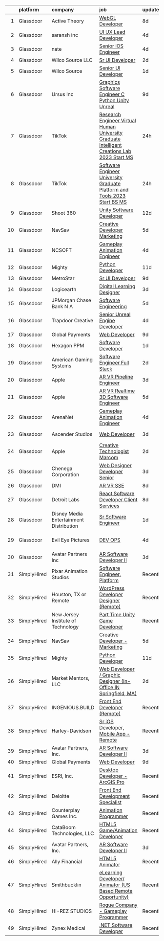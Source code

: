 

|    | platform    | company                                   | job                                                                                                                                                                                                                                                                                                                                                                                                                                                                                                                                                                                                                                                                                                                                                                                                                                                                                                                                                                                                                                                                                                                                                                                                                                                                                                                                                                                                             | update_time   | location          |
|---:|:------------|:------------------------------------------|:----------------------------------------------------------------------------------------------------------------------------------------------------------------------------------------------------------------------------------------------------------------------------------------------------------------------------------------------------------------------------------------------------------------------------------------------------------------------------------------------------------------------------------------------------------------------------------------------------------------------------------------------------------------------------------------------------------------------------------------------------------------------------------------------------------------------------------------------------------------------------------------------------------------------------------------------------------------------------------------------------------------------------------------------------------------------------------------------------------------------------------------------------------------------------------------------------------------------------------------------------------------------------------------------------------------------------------------------------------------------------------------------------------------|:--------------|:------------------|
|  1 | Glassdoor   | Active Theory                             | [WebGL Developer](https://www.glassdoor.com/partner/jobListing.htm?pos=125&ao=1136043&s=58&guid=00000183074465ea8389e0bd0fd05391&src=GD_JOB_AD&t=SR&vt=w&ea=1&cs=1_4703706b&cb=1662274266936&jobListingId=1008097750595&jrtk=3-0-1gc3k8pgois2f801-1gc3k8phcia1u800-d23fd628edf16cc9-)                                                                                                                                                                                                                                                                                                                                                                                                                                                                                                                                                                                                                                                                                                                                                                                                                                                                                                                                                                                                                                                                                                                           | 8d            | Los Angeles, CA   |
|  2 | Glassdoor   | saransh inc                               | [UI UX Lead Developer](https://www.glassdoor.com/partner/jobListing.htm?pos=113&ao=1136043&s=58&guid=00000183074465ea8389e0bd0fd05391&src=GD_JOB_AD&t=SR&vt=w&ea=1&cs=1_72b91127&cb=1662274266936&jobListingId=1008103912540&jrtk=3-0-1gc3k8pgois2f801-1gc3k8phcia1u800-85031aa08e20476f-)                                                                                                                                                                                                                                                                                                                                                                                                                                                                                                                                                                                                                                                                                                                                                                                                                                                                                                                                                                                                                                                                                                                      | 4d            | Remote            |
|  3 | Glassdoor   | nate                                      | [Senior iOS Engineer](https://www.glassdoor.com/partner/jobListing.htm?pos=107&ao=1110586&s=58&guid=00000183074465ea8389e0bd0fd05391&src=GD_JOB_AD&t=SR&vt=w&cs=1_98f9fa95&cb=1662274266935&jobListingId=1008103782666&cpc=8D52E76475A7E842&jrtk=3-0-1gc3k8pgois2f801-1gc3k8phcia1u800-f1cfa659f2c34759--6NYlbfkN0DG4ntHtB_rMsnfhgmnSvK2brktLme1L4SiDeJjQ-izrVOLqRJ5-yjE7k3D6lhaa8_EILA7Vhaqh_U-O2rSAmOpxIFc-htYjmtyRcVFv2WS_EHhIK0lfqjUeMr4vmo0yXyIHcnnIiZi7gHLyVrwPKrdS1nEi9PZMJ3762y4eWgTTbZJAFF3CzNBb1beZN47lugDVwZTeg9uUuY6Xs1t45qxReXJ3Ku5kk4n11aVj9pkIT2UGF5p7D8Lvv8wNRtdNadmoIydlIlbxosKMn6kEFNDAleCBz9HL0LS6yZZL4bPW2bY8e34M-ApbplJUIBMft2tpX3-xRAnGc8c-J96g0SsYcoweB4hBstXxLhfd1RxckUplhmJKsYQiCaLF0eHNWpjS7KRHI37W-Fm3zJv8DU4CwYstm--P8_NdC-pas0NOUVakRdYSXzCpUNclJylbQSMr-H8eT413pbQaBX1uvx-9NynXSfkwiQ9d0g8GAPYKshysIoS-V55DxfJEXPxcPj23BoEo5LKLMB8ffy9tXL3m5NX9mAL1cmiYOv-vDP7WRA9Rrtd6-syo7XfTccMdsd-uNWa2eJdZhaoO1Pj7YwfcW8prp7zxQwaSxstIHQwGjErMyaKJxMLFyguvCFPYU_icHQmKLSaBO4lnMKK7GE4PF9ojzBIIvx7OGMeTejUe2XxPR1vfTYwVLe1t-nPm-_yUMjJmdiAnoQSET_h2xf3Rw7mFFPdhpuZIjxFECEBXLfiXk9Il9IS-QsWOeFo1pp0t4YIuY1nOj2B7ciJBVBxTUXeYyHoUAuWl0n5YFZQKrkcyePqcbSzU7yJhQkluFpvTLM_q5vB4Qe9P_1gUw4Pgo-Nkc_ZGYSfVE9zLmIXFT30F6JJL0rIURc86KmN8MsVbyKmpD4vh3XOcwCpLDGFzQXDswAEF6oavxVrNvjlXYBIppBipDZhhiOKY0za5g5HaCwJoZ5H-450l1X3UHeT7U4cz1VmUHrotCpn3h8t3A%3D%3D)                                           | 4d            | New York, NY      |
|  4 | Glassdoor   | Wilco Source  LLC                         | [Sr UI Developer](https://www.glassdoor.com/partner/jobListing.htm?pos=116&ao=1136043&s=58&guid=00000183074465ea8389e0bd0fd05391&src=GD_JOB_AD&t=SR&vt=w&ea=1&cs=1_cadc14b2&cb=1662274266936&jobListingId=1008110499500&jrtk=3-0-1gc3k8pgois2f801-1gc3k8phcia1u800-802fa49ffd51ecc9-)                                                                                                                                                                                                                                                                                                                                                                                                                                                                                                                                                                                                                                                                                                                                                                                                                                                                                                                                                                                                                                                                                                                           | 2d            | Newark, CA        |
|  5 | Glassdoor   | Wilco Source                              | [Senior UI Developer](https://www.glassdoor.com/partner/jobListing.htm?pos=115&ao=1136043&s=58&guid=00000183074465ea8389e0bd0fd05391&src=GD_JOB_AD&t=SR&vt=w&ea=1&cs=1_cc223107&cb=1662274266936&jobListingId=1008114020566&jrtk=3-0-1gc3k8pgois2f801-1gc3k8phcia1u800-c70407e1cd8c0a1b-)                                                                                                                                                                                                                                                                                                                                                                                                                                                                                                                                                                                                                                                                                                                                                                                                                                                                                                                                                                                                                                                                                                                       | 1d            | Newark, CA        |
|  6 | Glassdoor   | Ursus  Inc                                | [Graphics Software Engineer   C   Python Unity Unreal](https://www.glassdoor.com/partner/jobListing.htm?pos=108&ao=1110586&s=58&guid=00000183074465ea8389e0bd0fd05391&src=GD_JOB_AD&t=SR&vt=w&ea=1&cs=1_5dc11f32&cb=1662274266935&jobListingId=1008094033133&cpc=2CAED5C921A5F994&jrtk=3-0-1gc3k8pgois2f801-1gc3k8phcia1u800-a503bf67493adf7c--6NYlbfkN0CT8vBT9H5mqECx2dfLV_FONLPDKpIRssxVwtj05Tmm4rA5I0VNOPdM1oYsK66ov5ozRYF8l6lSbj2w8mnkxNtzPvq4xrxWyHAas6Dg1kdrUOgJv2YyZkHQbFM2OivhpugmqZ5om6MWAcpLRyZ6gIQlFMLi08SCGusRRvhDyvVeMX8DUUTJXmTx6nw7SsSZdq8Nt-8KK_5o4vH15EibFmTTp8ytDggw_ewlPkDrXh-xoNpk42rGPX8WrmLj9WET0I6dPhj6yNieG23cgjyuYrAZTWgA_m_BaYOpu9d7djE9YsxGZkkraPINNrJ6scFPNkbMRvgGsS-qsSSUFneYLkAQ5qWjDjR8zvg9r-eSTAiaxH5KmWtjRTFXrkE8Tn1BqkIRrEyaz29yWwzEmQPYB09daJUZZ61od8kUYjjiOiD1Ws78nArJeRWIWITuf2oHI5q0TH_sDWg5uzmCHNfg8BkolmWD5n9dqje_shiw4Z3mJzNdyAGHQKmT6w5EsAVKQ99XVSYPPaRZ7LYT5GSX7Mzqw3lkOmyexuVfBjkCgkGGXp5xKOJ-D4gMCl-OczDrDP3sxD9yQOSURmjWdXMYwCUmxBIEerzLfV8HHBbgjhAPtrOoHkJ5uO9eOtJHGp2JRF6jnPBVPrQRao_aLM4EFwX0YwoiUs1Y-8pxMctBFPXnktt0y_UTD6qxqM_9mxk2iXnS-nTNiKNQfNSe2-DoMXUbo2L-hgC5KcTOfXhFjp58Gtv1oSMuZswBBpkJ20MMmph_FuHZ7O9Cx5tqj73IMbxMZAPsoapnMln6F6_3dqj6FkvLGvpwzdY_VGXb01Vn18rUfMLxcOIpU8kvJiAZ52Y3YJtkEgA8C0d4HM-_YMnWRoc2jjbZMGdvGrB_KAiqtDF-_R_tfJtmMIsc5r4pZof1K1GGeuCm_Y8AnTlQenTQlz9z6-fJv6DLtjyQ7tEdLR2ZPxnmPSqZQo1qP2GgxjrYmLOSqAEeuersf9rIYD-SbpOhal5sTJ48) | 9d            | Redmond, WA       |
|  7 | Glassdoor   | TikTok                                    | [Research Engineer   Virtual Human  University Graduate  Intelligent Creations Lab    2023 Start  MS ](https://www.glassdoor.com/partner/jobListing.htm?pos=110&ao=1136043&s=58&guid=00000183074465ea8389e0bd0fd05391&src=GD_JOB_AD&t=SR&vt=w&cs=1_7934dead&cb=1662274266936&jobListingId=1008115756689&jrtk=3-0-1gc3k8pgois2f801-1gc3k8phcia1u800-e3aa5ec841a29c94-)                                                                                                                                                                                                                                                                                                                                                                                                                                                                                                                                                                                                                                                                                                                                                                                                                                                                                                                                                                                                                                           | 24h           | Mountain View, CA |
|  8 | Glassdoor   | TikTok                                    | [Software Engineer  University Graduate  Platform and Tools    2023 Start  BS MS ](https://www.glassdoor.com/partner/jobListing.htm?pos=119&ao=1136043&s=58&guid=00000183074465ea8389e0bd0fd05391&src=GD_JOB_AD&t=SR&vt=w&cs=1_d04d332d&cb=1662274266936&jobListingId=1008115904300&jrtk=3-0-1gc3k8pgois2f801-1gc3k8phcia1u800-ac13109f7213683e-)                                                                                                                                                                                                                                                                                                                                                                                                                                                                                                                                                                                                                                                                                                                                                                                                                                                                                                                                                                                                                                                               | 24h           | Mountain View, CA |
|  9 | Glassdoor   | Shoot 360                                 | [Unity Software Developer](https://www.glassdoor.com/partner/jobListing.htm?pos=102&ao=1110586&s=58&guid=00000183074465ea8389e0bd0fd05391&src=GD_JOB_AD&t=SR&vt=w&ea=1&cs=1_6219be85&cb=1662274266934&jobListingId=1008087203584&cpc=9C4F014304452074&jrtk=3-0-1gc3k8pgois2f801-1gc3k8phcia1u800-8dd0b1a67149a496--6NYlbfkN0DfopDBJjdZYsHaazvtHih9EkP_5L3b-O-YxZrMZy_RRXHVtoPf0vktF4oNZRwX11ChLmqooPeQulvAiVAtFyylj8b6ARcbJZaTISipflqpxGg1LcAq6m-5fYSL7Av37XfUU7wFkkBkYfYpMuUS6z0JTvtOC9Tf4ivmaFVVmcVi0ucMfgOzBMfyvavdPYg_-ev9OljoXHY4VtXuzKCuzfoNy_98dmWXaOw1Y8EIx8WOFfATn6TM6OzzrUUk4Brr_CzHMjw33zdnIxD0fuhvhv9biNzsnbk4W0cIoALtxAvaRVn2NJwk_UzdoTBH8ZLEjoBg3gNFGzeJJIhWVHraukUhk-cWW66TwX53tF3peZClqAxKBGnhbSpqshrUaWpU8Itvl4yiQh89sLqu1eTLEX3VaaWuuzR1oAle9mUegaETC7YzkoV8LXbKIG-NUYEIYVE7nSaRsCLe0FC9v5WuhbYgGGtz8RtbammNFhk5rRVB2RjEYU3hLvvZPy7bzBZe9gI%3D)                                                                                                                                                                                                                                                                                                                                                                                                                                                                                                                                               | 12d           | Vancouver, WA     |
| 10 | Glassdoor   | NavSav                                    | [Creative Developer   Marketing](https://www.glassdoor.com/partner/jobListing.htm?pos=104&ao=1110586&s=58&guid=00000183074465ea8389e0bd0fd05391&src=GD_JOB_AD&t=SR&vt=w&ea=1&cs=1_4de8f53d&cb=1662274266935&jobListingId=1008101583321&cpc=C63BD00756FD6F58&jrtk=3-0-1gc3k8pgois2f801-1gc3k8phcia1u800-3ef4b27837961961--6NYlbfkN0BvAdlA35CjkOTzb4w1kkSC-vTwJamGQa4qaPCWn-0njweHi_B-CtuKQhiA94M5OE-XjNhf22KnVp00kgckhjWxzGyV97h7v8x36p5wKdZlOjwGZGaqaaH8DYNMeM34HY9t9Z5J26lOJ85UEHLGvZFDJOe_8KgJLhnklUUMm79Fgw-wQMJzYni-FeIqV5Svyi_1ZjE_mxETfR2qp4i-PiUDiAz8y9BFsxOfX0BmecMnmGFBamzhbjmqf2dPmw1l79Q2jskoL_2S0v1vj9ya7N4qrGp7kEG0PzhSolm6GFZNYz4zbk-Ar_UBt6-ZEJot_YlYYzVw43u-dc2idAsoR4eZaZlF_kdorFvA3nx19xfAIJJBfI67iPkWmCyXl0NY4Mw_-UkIi_q_xqo6CJLfYp3v2BeJI6UgmGGsHimbOaq4d4WfMGrj4mjff5LS9b4wmMPvQ6978rPlX7BYNvy0ksZA5aEHN-2vYvD9zLU7NdZKcijXWnvQXVxwToMCDm_F6SWpTYNW_rHHgIWriZ-3Shc5WNHn_vu4qNqa3-LMKokCY-mEUhPqsrD8LpAn4Ur4SxKWDxoAjZBgGFwg5ikdoTK-)                                                                                                                                                                                                                                                                                                                                                                                                                                                       | 5d            | Beaumont, TX      |
| 11 | Glassdoor   | NCSOFT                                    | [Gameplay Animation Engineer](https://www.glassdoor.com/partner/jobListing.htm?pos=111&ao=1136043&s=58&guid=00000183074465ea8389e0bd0fd05391&src=GD_JOB_AD&t=SR&vt=w&ea=1&cs=1_e7470093&cb=1662274266936&jobListingId=1008104799075&jrtk=3-0-1gc3k8pgois2f801-1gc3k8phcia1u800-6fd0a3efe7f1d2fe-)                                                                                                                                                                                                                                                                                                                                                                                                                                                                                                                                                                                                                                                                                                                                                                                                                                                                                                                                                                                                                                                                                                               | 4d            | Bellevue, WA      |
| 12 | Glassdoor   | Mighty                                    | [Python Developer](https://www.glassdoor.com/partner/jobListing.htm?pos=112&ao=1136043&s=58&guid=00000183074465ea8389e0bd0fd05391&src=GD_JOB_AD&t=SR&vt=w&ea=1&cs=1_68665d5d&cb=1662274266936&jobListingId=1008088932767&jrtk=3-0-1gc3k8pgois2f801-1gc3k8phcia1u800-2137e7cb7a3f5085-)                                                                                                                                                                                                                                                                                                                                                                                                                                                                                                                                                                                                                                                                                                                                                                                                                                                                                                                                                                                                                                                                                                                          | 11d           | Remote            |
| 13 | Glassdoor   | MetroStar                                 | [Sr  UI Developer](https://www.glassdoor.com/partner/jobListing.htm?pos=124&ao=1136043&s=58&guid=00000183074465ea8389e0bd0fd05391&src=GD_JOB_AD&t=SR&vt=w&ea=1&cs=1_8d7b944c&cb=1662274266936&jobListingId=1008094654398&jrtk=3-0-1gc3k8pgois2f801-1gc3k8phcia1u800-f88312acbcc86634-)                                                                                                                                                                                                                                                                                                                                                                                                                                                                                                                                                                                                                                                                                                                                                                                                                                                                                                                                                                                                                                                                                                                          | 9d            | Suitland, MD      |
| 14 | Glassdoor   | Logicearth                                | [Digital Learning Designer](https://www.glassdoor.com/partner/jobListing.htm?pos=128&ao=1136043&s=58&guid=00000183074465ea8389e0bd0fd05391&src=GD_JOB_AD&t=SR&vt=w&cs=1_ab2b9bd7&cb=1662274266936&jobListingId=1008106216789&jrtk=3-0-1gc3k8pgois2f801-1gc3k8phcia1u800-f2276c8c86eff33e-)                                                                                                                                                                                                                                                                                                                                                                                                                                                                                                                                                                                                                                                                                                                                                                                                                                                                                                                                                                                                                                                                                                                      | 3d            | Philadelphia, PA  |
| 15 | Glassdoor   | JPMorgan Chase Bank  N A                  | [Software Engineering](https://www.glassdoor.com/partner/jobListing.htm?pos=121&ao=1136043&s=58&guid=00000183074465ea8389e0bd0fd05391&src=GD_JOB_AD&t=SR&vt=w&cs=1_3eeceedf&cb=1662274266936&jobListingId=1008100362061&jrtk=3-0-1gc3k8pgois2f801-1gc3k8phcia1u800-3a33d1df51ad2594-)                                                                                                                                                                                                                                                                                                                                                                                                                                                                                                                                                                                                                                                                                                                                                                                                                                                                                                                                                                                                                                                                                                                           | 5d            | Columbus, OH      |
| 16 | Glassdoor   | Trapdoor Creative                         | [Senior Unreal Engine Developer](https://www.glassdoor.com/partner/jobListing.htm?pos=101&ao=1110586&s=58&guid=00000183074465ea8389e0bd0fd05391&src=GD_JOB_AD&t=SR&vt=w&ea=1&cs=1_d6b73a91&cb=1662274266934&jobListingId=1008103754936&cpc=52D3555E595CCC3C&jrtk=3-0-1gc3k8pgois2f801-1gc3k8phcia1u800-3ccb01640910f06a--6NYlbfkN0DfhRLDY5E7BVY3xhBTAobuSaZ3WR2SqAJ-w4NHeQGDZ_V54dt5D1-9-o8FlAFC8VGLEw2k2nKsfw8pew_Kwqtd_SEUbUcMf-02KnlYLV1p_IH8Kyt8nzMazNMhvenS4mLaj3fKUYsQpT5EY33skyX4tLuaJ-sj4Ti1j_68LBqgjHhV6p61YjgY1NjWJ-qry5N8As5_8bVovUHW8mPnNVF4EfRN3f3U803xvrC8sqlPYwachUKmFemMa-j1U7uEgvP3PLn8P0w1rUE-Rf2pHaJnfMXBw_ugGi-ECelNrm2u8zzRQEoQzqP0IwTqy5hRfAsY5-4MSCJJQB3-PNS2-4N0vPmZMlKu_7PIegDzeOsSeW-Lj7gyvCTB8Dau55SyB6lLncbLSyBMV9KeCqRL2XdDBOIRm7PvMkLCFGDgW3Nmfs-niFSd1zMfhHefuB8UMh7_wNbteqIsCYtslS2MHTd2pD0TlmcG-GCmRvG9fFW0G-1YloeDgnCfTLPxoLuDXNpQM8lSycRiDLHeMRvWs9lP)                                                                                                                                                                                                                                                                                                                                                                                                                                                                                                                       | 4d            | Lehi, UT          |
| 17 | Glassdoor   | Global Payments                           | [Web Developer](https://www.glassdoor.com/partner/jobListing.htm?pos=120&ao=1136043&s=58&guid=00000183074465ea8389e0bd0fd05391&src=GD_JOB_AD&t=SR&vt=w&cs=1_da0dfcd2&cb=1662274266936&jobListingId=1008094732805&jrtk=3-0-1gc3k8pgois2f801-1gc3k8phcia1u800-00706440be9ea585-)                                                                                                                                                                                                                                                                                                                                                                                                                                                                                                                                                                                                                                                                                                                                                                                                                                                                                                                                                                                                                                                                                                                                  | 9d            | Oklahoma          |
| 18 | Glassdoor   | Hexagon PPM                               | [Software Developer](https://www.glassdoor.com/partner/jobListing.htm?pos=117&ao=1136043&s=58&guid=00000183074465ea8389e0bd0fd05391&src=GD_JOB_AD&t=SR&vt=w&cs=1_5d33d415&cb=1662274266936&jobListingId=1008115008081&jrtk=3-0-1gc3k8pgois2f801-1gc3k8phcia1u800-df8317f83c517f4c-)                                                                                                                                                                                                                                                                                                                                                                                                                                                                                                                                                                                                                                                                                                                                                                                                                                                                                                                                                                                                                                                                                                                             | 1d            | Madison, AL       |
| 19 | Glassdoor   | American Gaming Systems                   | [Software Engineer  Full Stack](https://www.glassdoor.com/partner/jobListing.htm?pos=122&ao=1136043&s=58&guid=00000183074465ea8389e0bd0fd05391&src=GD_JOB_AD&t=SR&vt=w&ea=1&cs=1_d7321bfc&cb=1662274266936&jobListingId=1008111413484&jrtk=3-0-1gc3k8pgois2f801-1gc3k8phcia1u800-9fa3c45419a80488-)                                                                                                                                                                                                                                                                                                                                                                                                                                                                                                                                                                                                                                                                                                                                                                                                                                                                                                                                                                                                                                                                                                             | 2d            | Atlanta, GA       |
| 20 | Glassdoor   | Apple                                     | [AR VR Pipeline Engineer](https://www.glassdoor.com/partner/jobListing.htm?pos=105&ao=1110586&s=58&guid=00000183074465ea8389e0bd0fd05391&src=GD_JOB_AD&t=SR&vt=w&cs=1_5608c8fc&cb=1662274266934&jobListingId=1008105396645&cpc=AC285F3A3ECA6BB0&jrtk=3-0-1gc3k8pgois2f801-1gc3k8phcia1u800-c9ac99f385a34465--6NYlbfkN0BvKrLyj5gPmtZO9T8euul8TCxuuKNOtzRJOomxnwSEodTz2Bc-sPZlbtkML8D-m4rJEUgS2vPkgOVI7njqcyrxX869DpGye6ixWwn10iahY1e7v0vW0_yEUbkFwIQL54u2pH-wLan3uP1QN0-cDeLNaBnyjyJWVWVGubk5DmRA8FrPlJmUTSc2MxlfGSOzLcS5O-QdI4yipQwhtD_Z7l9evoBTsBzFbjpIaFAdLiAK3kJ0H6nehw-eOvP5XzAKwX1Lc0mUJ0e7AKE4gyCVS9e_W2p-2nn7-NbP0fg2moMNQYoveyVD5snATNtYyTi4BSQNg0ATVihFig_hscLrRnsqe7RScwnGWiQNNGiajb6J1QZhPQWaHzFrT_r2Y0cBQMrTLb2G1iw0FMx5dqvwqoQBimaLGFuu9_jtBwKcbGcAa4VAB9iTKaWvR5mPokdMqdBRuuEN4Qz9oc3zI8ByycYEQvvkQi2GvpAjuCEIju2dAoEdMIRHhl4MafAaxEaulsKseXVcKTG0z1sBkbZJTZCIQB9690IBXb2gW2_3OUG6IybKSqEV53lLKgwH3XSROFQe9ay8X-wQ0GGDESXJdQxRa_1Onuw83beKtdxyl9iZ9Z3ySNSPfsanCgCib-ewoiXlwq_Qh55urd8Pwzqu-uxNNxGgG09_wAKTJHXzV1cpXYRTbbq4xunofQmHNo-_55HzJzKxUAuZct7O8cPtjEU5Orr1SKwl0olXY5htbX7CmYUZvv3WyCoXolixm7CC_QiNOfjj-z1hMhnAhVfHyvXr23JS6vuSJD3iLI9Av6_nBjWp0Eiyc5TyxQ_drQO1Wkn_7EBsFQzHMhEUaYtRxEVYdQkB-fWjGZW7l8mZ1DSjQb_G9r50SCm7n0BquXpZcTSjBF9rfmY7WBbfMCRgWSmyyu9AQ7ZU6OcF969l6udB27wjjyH63jjG36nL6ZJZwfIiyIDUJRatIQ%3D%3D)                                                                       | 3d            | Boulder, CO       |
| 21 | Glassdoor   | Apple                                     | [AR VR Realtime 3D Software Engineer](https://www.glassdoor.com/partner/jobListing.htm?pos=106&ao=1110586&s=58&guid=00000183074465ea8389e0bd0fd05391&src=GD_JOB_AD&t=SR&vt=w&cs=1_54a180b4&cb=1662274266935&jobListingId=1008100584133&cpc=AC285F3A3ECA6BB0&jrtk=3-0-1gc3k8pgois2f801-1gc3k8phcia1u800-be74c4599b441ffc--6NYlbfkN0BvKrLyj5gPmtZO9T8euul8TCxuuKNOtzRJOomxnwSEodTz2Bc-sPZlbtkML8D-m4ppbenoaghDiVEtRt2-ECRqRyfWCRKa_Jz5GoeDNoT-8CfXL3jdHiysjKuh-j4TG83S-ZboA80dXeTHzfspT9O3Ra4hPABGHU21EAaua9dWAjmnthx1zWu276D7SJbPtWS1jMAi7-LT59YyN1BXRy5-_byEMcLqbJMpgg_UhQA2dWz3JjFhEgV8rzpVga0bXNXBbJjK2HKUK9bH0LEjFI3YLHyQnd0YW_89bmatt-WSuYw44cy69LAJJ3HAH0mMZNq-O0HAq3lWt61x6qkCDKerALEODd8ccYChU4ZC3i2Vr4D2K14iohjofSFdCYt-9lq7NN6_gJb7PfdR7myLSH2fBvfS93WbDbs9btMwoeH0AqXwvb2M-rBQ87EyTQjU-J4Ll9qoy9UPxpr4Sr2X8Dhx0aFSfiN0t-Eh3-mXSUrS67KSHQWbQh8SGufE-KeRVXAkgV-Wpu_vfXvYEsnjs842dMVFilR4xlPEMRtrH-lc5ERigBmHwpEgGOw3940QB73WLh7HwCP3jsrie_Xvki6oiI6F4bm6upm53TKJl_yAGPY-ULRGqVkBNrMWgSsjTXjMHQwcV1cCQ294n7nW5zRm7waS6EksTiDWmrxnSHBfRwTFuo_cl78aaYqgmFRcTq-Dzto-vkxk-NgZBiNKpOalD6hx0jshNdQtKPF5uXHioRUqzkWnJ2pcbNWUSuWDMqM7VuCxublL4PK4hY5WmUFGOWM2W78EZDx8xlG6KGdQASrY3OrwwLopDjS4RvN6eZBCO0WzsY3XNEPif3ofY4x9YS-ISwQEh1dP2sQ9BHTrkuEgZjQQDNkOiDI01G_ZFeDadRZnLjOjO2r3D_tjZvj-0SePAad8x8xexMnEBjaxI4i2cxUjjLcvfKEGb_gO-ZjvG7ZEBJBDAP0nVo0BLtVE8d5YPTtXw7M%3D)                                         | 5d            | Boulder, CO       |
| 22 | Glassdoor   | ArenaNet                                  | [Gameplay Animation Engineer](https://www.glassdoor.com/partner/jobListing.htm?pos=114&ao=1136043&s=58&guid=00000183074465ea8389e0bd0fd05391&src=GD_JOB_AD&t=SR&vt=w&cs=1_818602c2&cb=1662274266936&jobListingId=1008104799076&jrtk=3-0-1gc3k8pgois2f801-1gc3k8phcia1u800-4ccaaf00bfd394bd-)                                                                                                                                                                                                                                                                                                                                                                                                                                                                                                                                                                                                                                                                                                                                                                                                                                                                                                                                                                                                                                                                                                                    | 4d            | Bellevue, WA      |
| 23 | Glassdoor   | Ascender Studios                          | [Web Developer](https://www.glassdoor.com/partner/jobListing.htm?pos=109&ao=1136043&s=58&guid=00000183074465ea8389e0bd0fd05391&src=GD_JOB_AD&t=SR&vt=w&ea=1&cs=1_52e431ba&cb=1662274266935&jobListingId=1008105864049&jrtk=3-0-1gc3k8pgois2f801-1gc3k8phcia1u800-d404735759ace1bc-)                                                                                                                                                                                                                                                                                                                                                                                                                                                                                                                                                                                                                                                                                                                                                                                                                                                                                                                                                                                                                                                                                                                             | 3d            | Northport, NY     |
| 24 | Glassdoor   | Apple                                     | [Creative Technologist  Marcom](https://www.glassdoor.com/partner/jobListing.htm?pos=118&ao=1136043&s=58&guid=00000183074465ea8389e0bd0fd05391&src=GD_JOB_AD&t=SR&vt=w&cs=1_9de3d0e3&cb=1662274266936&jobListingId=1008111206952&jrtk=3-0-1gc3k8pgois2f801-1gc3k8phcia1u800-44ee546d4a615340-)                                                                                                                                                                                                                                                                                                                                                                                                                                                                                                                                                                                                                                                                                                                                                                                                                                                                                                                                                                                                                                                                                                                  | 2d            | Cupertino, CA     |
| 25 | Glassdoor   | Chenega Corporation                       | [Web Designer Developer   Senior](https://www.glassdoor.com/partner/jobListing.htm?pos=130&ao=1136043&s=58&guid=00000183074465ea8389e0bd0fd05391&src=GD_JOB_AD&t=SR&vt=w&cs=1_71008e77&cb=1662274266936&jobListingId=1008105408929&jrtk=3-0-1gc3k8pgois2f801-1gc3k8phcia1u800-5de5f4f129ab0304-)                                                                                                                                                                                                                                                                                                                                                                                                                                                                                                                                                                                                                                                                                                                                                                                                                                                                                                                                                                                                                                                                                                                | 3d            | Washington, DC    |
| 26 | Glassdoor   | DMI                                       | [AR VR SSE](https://www.glassdoor.com/partner/jobListing.htm?pos=123&ao=1136043&s=58&guid=00000183074465ea8389e0bd0fd05391&src=GD_JOB_AD&t=SR&vt=w&cs=1_3b9099a4&cb=1662274266936&jobListingId=1008097121055&jrtk=3-0-1gc3k8pgois2f801-1gc3k8phcia1u800-a1e194da357cb20f-)                                                                                                                                                                                                                                                                                                                                                                                                                                                                                                                                                                                                                                                                                                                                                                                                                                                                                                                                                                                                                                                                                                                                      | 8d            | Remote            |
| 27 | Glassdoor   | Detroit Labs                              | [React Software Developer   Client Services](https://www.glassdoor.com/partner/jobListing.htm?pos=127&ao=1136043&s=58&guid=00000183074465ea8389e0bd0fd05391&src=GD_JOB_AD&t=SR&vt=w&cs=1_1f1d1498&cb=1662274266936&jobListingId=1008097750211&jrtk=3-0-1gc3k8pgois2f801-1gc3k8phcia1u800-4fb605cf590e1222-)                                                                                                                                                                                                                                                                                                                                                                                                                                                                                                                                                                                                                                                                                                                                                                                                                                                                                                                                                                                                                                                                                                     | 8d            | Remote            |
| 28 | Glassdoor   | Disney Media   Entertainment Distribution | [Sr Software Engineer](https://www.glassdoor.com/partner/jobListing.htm?pos=129&ao=1136043&s=58&guid=00000183074465ea8389e0bd0fd05391&src=GD_JOB_AD&t=SR&vt=w&cs=1_3ae8d71b&cb=1662274266936&jobListingId=1008113816383&jrtk=3-0-1gc3k8pgois2f801-1gc3k8phcia1u800-7ffb872f8cdea995-)                                                                                                                                                                                                                                                                                                                                                                                                                                                                                                                                                                                                                                                                                                                                                                                                                                                                                                                                                                                                                                                                                                                           | 1d            | San Francisco, CA |
| 29 | Glassdoor   | Evil Eye Pictures                         | [DEV OPS](https://www.glassdoor.com/partner/jobListing.htm?pos=126&ao=1136043&s=58&guid=00000183074465ea8389e0bd0fd05391&src=GD_JOB_AD&t=SR&vt=w&cs=1_e7a3b9f9&cb=1662274266936&jobListingId=1008104745704&jrtk=3-0-1gc3k8pgois2f801-1gc3k8phcia1u800-786845acbbfd8e9a-)                                                                                                                                                                                                                                                                                                                                                                                                                                                                                                                                                                                                                                                                                                                                                                                                                                                                                                                                                                                                                                                                                                                                        | 4d            | San Francisco, CA |
| 30 | Glassdoor   | Avatar Partners  Inc                      | [AR Software Developer II](https://www.glassdoor.com/partner/jobListing.htm?pos=103&ao=1110586&s=58&guid=00000183074465ea8389e0bd0fd05391&src=GD_JOB_AD&t=SR&vt=w&ea=1&cs=1_007295cc&cb=1662274266934&jobListingId=1008106665313&cpc=1160948BCBA38B5B&jrtk=3-0-1gc3k8pgois2f801-1gc3k8phcia1u800-e7104cb7571e10bd--6NYlbfkN0CSE3POay3L6XNXi0aipSscdc1Zs2V3vZI2w3p7sV-Wv_VoR-XsUxX86YfQ56zr2X2DaYELFy_C3wUXcLlSNQY5XhgcS-qb-mOfK5GZmOQEQaCEWWGF4p6F_FMb-3_kziIFa6OePOYEvUBuJ-qJs-wjHE-bkIxGqY7SQZGqOKMNDw4LScBAKRt_vIAGn7gMza39v5O2abNn022HGZMraAY2kzch8D4GBCzA9_oESNtsUbtE03DVAaf7Pnk4DKXM37utw4X8IZWuNBCh48p9r_TItcuaeDj8BzpNiauEgkVcW0-hIu-BEKdwIyuXNIZK8GyHtmPW6mr4mayruJLTOXEKY8muK30hP6jMEkLyvgZhyLOlePuSsCGbSy47BIs89bJJaGyW1fT_WablBUOJaxRY53JaxZAI00QKoacs_yPW-Zzt_L7gmwUNiBHBm3smSQimWkKzPdmOWApne6kD3Rg6f51jX7uNrF77JHD6YcGK2MziyNnxE00ltTTR6ai6Ml0%3D)                                                                                                                                                                                                                                                                                                                                                                                                                                                                                                                                               | 3d            | Remote            |
| 31 | SimplyHired | Pixar Animation Studios                   | [Software Engineer, Platform](https://www.simplyhired.com/job/skxTPaLu9_6CYJMNEj-6V8IgLdR5ruEc6_CYauwEv8qUKF-bZj8kng?q=animation+developer)                                                                                                                                                                                                                                                                                                                                                                                                                                                                                                                                                                                                                                                                                                                                                                                                                                                                                                                                                                                                                                                                                                                                                                                                                                                                     | Recently      | Emeryville, CA    |
| 32 | SimplyHired | Houston, TX or Remote                     | [WordPress Developer Designer (Remote)](https://www.simplyhired.com/job/h5NIRqnG6nzwtBLlFlrT64773r4CAOGZWfW6vATD8Z8CzAc7NchDIg?q=animation+developer)                                                                                                                                                                                                                                                                                                                                                                                                                                                                                                                                                                                                                                                                                                                                                                                                                                                                                                                                                                                                                                                                                                                                                                                                                                                           | Recently      | The Woodlands, TX |
| 33 | SimplyHired | New Jersey Institute of Technology        | [Part Time Unity Game Developer](https://www.simplyhired.com/job/4iV7aF0p1zq3CbN9gtZfzcIzRLob5_BoljlGnKSuDs9p8YERErxAfQ?q=animation+developer)                                                                                                                                                                                                                                                                                                                                                                                                                                                                                                                                                                                                                                                                                                                                                                                                                                                                                                                                                                                                                                                                                                                                                                                                                                                                  | Recently      | Newark, NJ        |
| 34 | SimplyHired | NavSav                                    | [Creative Developer - Marketing](https://www.simplyhired.com/job/aftiHndoYiEJfgbCsFqF7A8NEK8VV4GcBTYPjqlqaWYFK-vD-8z1cQ?q=animation+developer)                                                                                                                                                                                                                                                                                                                                                                                                                                                                                                                                                                                                                                                                                                                                                                                                                                                                                                                                                                                                                                                                                                                                                                                                                                                                  | 5d            | Beaumont, TX      |
| 35 | SimplyHired | Mighty                                    | [Python Developer](https://www.simplyhired.com/job/mSidqalQa9rFv-8uMc6mXYDSd2xaTVkb4xZSgl6OipQNezi9Fe79tw?q=animation+developer)                                                                                                                                                                                                                                                                                                                                                                                                                                                                                                                                                                                                                                                                                                                                                                                                                                                                                                                                                                                                                                                                                                                                                                                                                                                                                | 11d           | Remote            |
| 36 | SimplyHired | Market Mentors, LLC                       | [Web Developer / Graphic Designer (In-Office IN Springfield, MA)](https://www.simplyhired.com/job/AAmzSRc2gvhCwsUkgB1M2F2YeaLLepAmGf4YDI6M9RGjKvKat4p4Rw?q=animation+developer)                                                                                                                                                                                                                                                                                                                                                                                                                                                                                                                                                                                                                                                                                                                                                                                                                                                                                                                                                                                                                                                                                                                                                                                                                                 | 2d            | Hartford, CT      |
| 37 | SimplyHired | INGENIOUS.BUILD                           | [Front End Developer (Remote)](https://www.simplyhired.com/job/6j79CYZDql2eX7fABHmfSi8Pap2YCIU-BNMpRKJwhHcBQJ67M7QELQ?q=animation+developer)                                                                                                                                                                                                                                                                                                                                                                                                                                                                                                                                                                                                                                                                                                                                                                                                                                                                                                                                                                                                                                                                                                                                                                                                                                                                    | Recently      | Nashville, TN     |
| 38 | SimplyHired | Harley-Davidson                           | [Sr iOS Developer, Mobile App - Remote](https://www.simplyhired.com/job/G14imbFP9Tg-r0Z0Jo-llL3okJwCx8u3yzoUkOIfFHf0OlkclKgelQ?q=animation+developer)                                                                                                                                                                                                                                                                                                                                                                                                                                                                                                                                                                                                                                                                                                                                                                                                                                                                                                                                                                                                                                                                                                                                                                                                                                                           | Recently      | Milwaukee, WI     |
| 39 | SimplyHired | Avatar Partners, Inc.                     | [AR Software Developer II](https://www.simplyhired.com/job/UeNDfsvrvGKqJT2_CcRkXhDQimk6kBmqp97LV9GSoNPJsJtnaRbEsA?q=animation+developer)                                                                                                                                                                                                                                                                                                                                                                                                                                                                                                                                                                                                                                                                                                                                                                                                                                                                                                                                                                                                                                                                                                                                                                                                                                                                        | 3d            | Remote            |
| 40 | SimplyHired | Global Payments                           | [Web Developer](https://www.simplyhired.com/job/KLfEtbUcunlIekF7ewl3my8StEEMw68m1B8P4HmQU15e76UUEHLIsg?q=animation+developer)                                                                                                                                                                                                                                                                                                                                                                                                                                                                                                                                                                                                                                                                                                                                                                                                                                                                                                                                                                                                                                                                                                                                                                                                                                                                                   | 9d            | Oklahoma          |
| 41 | SimplyHired | ESRI, Inc.                                | [Desktop Developer - ArcGIS Pro](https://www.simplyhired.com/job/Pn0jlgPOSBBY-nMbXrtFeV4yvqyMnKMGCwWZz4L1Vtp9irTKUDf2Rg?q=animation+developer)                                                                                                                                                                                                                                                                                                                                                                                                                                                                                                                                                                                                                                                                                                                                                                                                                                                                                                                                                                                                                                                                                                                                                                                                                                                                  | Recently      | Remote            |
| 42 | SimplyHired | Deloitte                                  | [Front End Development Specialist](https://www.simplyhired.com/job/lUneNZc7O4Y9TqB0IrefWqm1GMlZcwKxbgu-LDZ2990DpOi60aI3tQ?q=animation+developer)                                                                                                                                                                                                                                                                                                                                                                                                                                                                                                                                                                                                                                                                                                                                                                                                                                                                                                                                                                                                                                                                                                                                                                                                                                                                | Recently      | Wichita, KS       |
| 43 | SimplyHired | Counterplay Games Inc.                    | [Animation Programmer](https://www.simplyhired.com/job/ja01lGWLinKLuR563KA6A4U8WQhuf1FHnXZkvmF_Ju9Z07Y3VkVtsQ?q=animation+developer)                                                                                                                                                                                                                                                                                                                                                                                                                                                                                                                                                                                                                                                                                                                                                                                                                                                                                                                                                                                                                                                                                                                                                                                                                                                                            | Recently      | Remote            |
| 44 | SimplyHired | CataBoom Technologies, LLC                | [HTML5 Game/Animation Developer](https://www.simplyhired.com/job/rcD9kqRruTFu3sLPN7RcYmKqhwYda35Xkfl4DXnDIh1VgwPtoMUoDw?q=animation+developer)                                                                                                                                                                                                                                                                                                                                                                                                                                                                                                                                                                                                                                                                                                                                                                                                                                                                                                                                                                                                                                                                                                                                                                                                                                                                  | Recently      | Richardson, TX    |
| 45 | SimplyHired | Avatar Partners, Inc.                     | [AR Software Developer II](https://www.simplyhired.com/job/UeNDfsvrvGKqJT2_CcRkXhDQimk6kBmqp97LV9GSoNPJsJtnaRbEsA?q=animation+developer)                                                                                                                                                                                                                                                                                                                                                                                                                                                                                                                                                                                                                                                                                                                                                                                                                                                                                                                                                                                                                                                                                                                                                                                                                                                                        | 3d            | Remote            |
| 46 | SimplyHired | Ally Financial                            | [HTML5 Animator](https://www.simplyhired.com/job/nALAXYnSAULwPR4KKgCZeqMUxMlWYaSjM_gmb7Oh6XqDXaVFXYnmZg?q=animation+developer)                                                                                                                                                                                                                                                                                                                                                                                                                                                                                                                                                                                                                                                                                                                                                                                                                                                                                                                                                                                                                                                                                                                                                                                                                                                                                  | Recently      | Charlotte, NC     |
| 47 | SimplyHired | Smithbucklin                              | [eLearning Developer/ Animator (US Based Remote Opportunity)](https://www.simplyhired.com/job/o0wXkuWE5GmspCcePui9IkAEPg1-7AWcdL2hMWar8TyjH9xKOYroQQ?q=animation+developer)                                                                                                                                                                                                                                                                                                                                                                                                                                                                                                                                                                                                                                                                                                                                                                                                                                                                                                                                                                                                                                                                                                                                                                                                                                     | Recently      | Old Lyme, CT      |
| 48 | SimplyHired | HI-REZ STUDIOS                            | [Rogue Company - Gameplay Programmer](https://www.simplyhired.com/job/LsNry-p6gnu1TIEZmUo6I8aV0PTXE3Z5_Z4722fobj5x-RZGMaivJA?q=animation+developer)                                                                                                                                                                                                                                                                                                                                                                                                                                                                                                                                                                                                                                                                                                                                                                                                                                                                                                                                                                                                                                                                                                                                                                                                                                                             | Recently      | Remote            |
| 49 | SimplyHired | Zynex Medical                             | [.NET Software Developer](https://www.simplyhired.com/job/CkZS4u7p1I92Dp42AUwS_a_ddjsrJw7_CNhZYtWMjYq5qdAiX22kGQ?q=animation+developer)                                                                                                                                                                                                                                                                                                                                                                                                                                                                                                                                                                                                                                                                                                                                                                                                                                                                                                                                                                                                                                                                                                                                                                                                                                                                         | Recently      | Englewood, CO     |